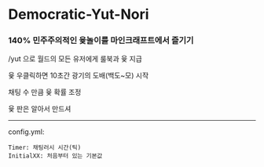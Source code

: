 # Democratic-Yut-Nori
### 140% 민주주의적인 윷놀이를 마인크래프트에서 즐기기

/yut 으로 월드의 모든 유저에게 룰북과 윷 지급

윷 우클릭하면 10초간 광기의 도배(백도~모) 시작

채팅 수 만큼 윷 확률 조정

윷 판은 알아서 만드셔

<hr/>

config.yml:

    Timer: 채팅러시 시간(틱)
    InitialXX: 처음부터 있는 기본값
    

